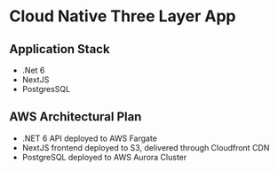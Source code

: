 # Cloud Native Three Layer App

## Application Stack
* .Net 6
* NextJS
* PostgresSQL

## AWS Architectural Plan
* .NET 6 API deployed to AWS Fargate
* NextJS frontend deployed to S3, delivered through Cloudfront CDN
* PostgreSQL deployed to AWS Aurora Cluster